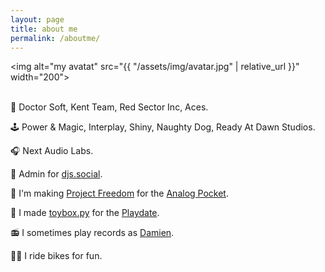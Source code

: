 ```yaml
---
layout: page
title: about me
permalink: /aboutme/
---
```


<img alt="my avatat" src="{{ "/assets/img/avatar.jpg" | relative_url }}" width="200"> 
<br>
<br>


💾 Doctor Soft, Kent Team, Red Sector Inc, Aces.

🕹️ Power & Magic, Interplay, Shiny, Naughty Dog, Ready At Dawn Studios.

🎧 Next Audio Labs.

🐘 Admin for [djs.social](https://djs.social).

👾 I'm making [Project Freedom](/ProjectFreedom/) for the [Analog Pocket](https://www.analogue.co/pocket).

🧸 I made [toybox.py](/toybox.py/) for the [Playdate](http://play.date).

📻 I sometimes play records as [Damien](https://www.youtube.com/watch?v=PVPDsPciP6A&list=PLyivaTUu1zACaa7Yb2YFu_BY4p7k9aybE).

🚴‍♂️ I ride bikes for fun.
